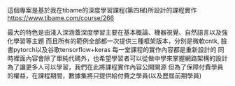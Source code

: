 這個專案是基於我在tibame的深度學習課程(第四梯)所設計的課程實作
https://www.tibame.com/course/266

最大的特色是由淺入深涵蓋深度學習主要在基本概論、機器視覺、自然語言以及強化學習等主題
而且所有的範例全部都一次提供三種框架版本，分別是微軟cntk, 臉書pytorch以及谷歌tensorflow+keras
每一堂課程的實作內容都是重新設計的
同時裡面內容會除了單純代碼外，也希望學習者可以從做中學來掌握網路架構的設計
為了讓更多人可以學習，我們在此將課程實作內容公開開源
但為了保障付費學員的權益，在課程期間，數據集將只提供給付費之學員(以及歷屆前期學員)